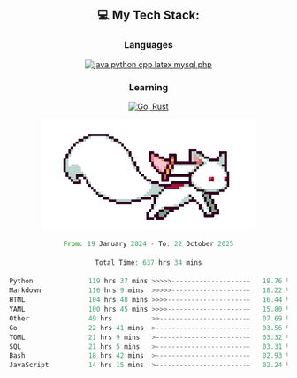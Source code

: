 
<div align="center">
<br>

## 💻 My Tech Stack:

### Languages

[![java python cpp latex mysql php](https://skillicons.dev/icons?i=java,python,cpp,latex,mysql,php)](https://skillicons.dev)

### Learning

[![Go, Rust](https://skillicons.dev/icons?i=go,rust)](https://skillicons.dev)

<center>

<img src="kyubey.gif" alt="Alt-Text" title="" >

</center>


<!--START_SECTION:waka-->

```rust
From: 19 January 2024 - To: 22 October 2025

Total Time: 637 hrs 34 mins

Python              119 hrs 37 mins >>>>>--------------------   18.76 %
Markdown            116 hrs 9 mins  >>>>>--------------------   18.22 %
HTML                104 hrs 48 mins >>>>---------------------   16.44 %
YAML                100 hrs 45 mins >>>>---------------------   15.80 %
Other               49 hrs          >>-----------------------   07.69 %
Go                  22 hrs 41 mins  >------------------------   03.56 %
TOML                21 hrs 9 mins   >------------------------   03.32 %
SQL                 21 hrs 5 mins   >------------------------   03.31 %
Bash                18 hrs 42 mins  >------------------------   02.93 %
JavaScript          14 hrs 15 mins  >------------------------   02.24 %
```

<!--END_SECTION:waka-->
